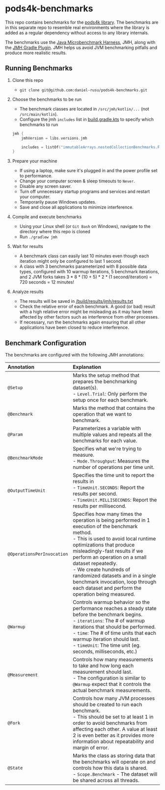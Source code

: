 # pods4k-benchmarks

This repo contains benchmarks for the [pods4k library](https://github.com/daniel-rusu/pods4k). The benchmarks are in
this separate repo to resemble real environments where the library is added as a regular dependency without access to
any library internals.

The benchmarks use the [Java Microbenchmark Harness](https://github.com/openjdk/jmh), JMH, along with
the [JMH Gradle Plugin](https://github.com/melix/jmh-gradle-plugin). JMH helps us avoid JVM benchmarking pitfalls
and produce more realistic results.

## Running Benchmarks

1. Clone this repo
    * `git clone git@github.com:daniel-rusu/pods4k-benchmarks.git`
2. Choose the benchmarks to be run
    * The benchmark classes are located in `/src/jmh/kotlin/...` (not `/src/main/kotlin`).
    * Configure the jmh `includes` list in [build.gradle.kts](build.gradle.kts) to specify which benchmarks to run

   ```kotlin
   jmh {
       jmhVersion = libs.versions.jmh
   
       includes = listOf("immutableArrays.nestedCollectionBenchmarks.FlatMapBenchmarks")
   }
   ```
3. Prepare your machine
    * If using a laptop, make sure it's plugged in and the power profile set to performance.
    * Change your computer screen & sleep timeouts to `Never`.
    * Disable any screen saver.
    * Turn off unnecessary startup programs and services and restart your computer.
    * Temporarily pause Windows updates.
    * Save and close all applications to minimize interference.
4. Compile and execute benchmarks
    * Using your Linux shell (or `Git Bash` on Windows), navigate to the directory where this repo is cloned
    * Run `./gradlew jmh`
5. Wait for results
    * A benchmark class can easily last 10 minutes even though each iteration might only be configured to last 1 second.
    * A class with 3 benchmarks parameterized with 8 possible data types, configured with 10 warmup iterations, 5
      benchmark iterations, and 2 JVM forks takes 3 * 8 * (10 + 5) * 2 * (1 second/iteration) = 720 seconds = 12
      minutes!
6. Analyze results
    * The results will be saved in [/build/results/jmh/results.txt](./build/results/jmh/results.txt)
    * Check the relative error of each benchmark. A good (or bad) result with a high relative error might be misleading
      as it may have been affected by other factors such as interference from other processes.
    * If necessary, run the benchmarks again ensuring that all other applications have been closed to reduce
      interference.

## Benchmark Configuration

The benchmarks are configured with the following JMH annotations:

| Annotation                 | Explanation                                                                                                                                                                                                                                                                                                                                                                                                             |
|:---------------------------|:------------------------------------------------------------------------------------------------------------------------------------------------------------------------------------------------------------------------------------------------------------------------------------------------------------------------------------------------------------------------------------------------------------------------|
| `@Setup`                   | Marks the setup method that prepares the benchmarking dataset(s).<br/> - `Level.Trial`: Only perform the setup once for each benchmark.                                                                                                                                                                                                                                                                                 |
| `@Benchmark`               | Marks the method that contains the operation that we want to benchmark.                                                                                                                                                                                                                                                                                                                                                 |
| `@Param`                   | Parameterizes a variable with multiple values and repeats all the benchmarks for each value.                                                                                                                                                                                                                                                                                                                            |
| `@BenchmarkMode`           | Specifies what we're trying to measure. <br/> - `Mode.Throughput`: Measures the number of operations per time unit.                                                                                                                                                                                                                                                                                                     |
| `@OutputTimeUnit`          | Specifies the time unit to report the results in <br/> - `TimeUnit.SECONDS`: Report the results per second. <br/> - `TimeUnit.MILLISECONDS`: Report the results per millisecond.                                                                                                                                                                                                                                        |
| `@OperationsPerInvocation` | Specifies how many times the operation is being performed in 1 execution of the benchmark method. <br/> - This is used to avoid local runtime optimizations that produce misleadingly-fast results if we perform an operation on a small dataset repeatedly.<br/> - We create hundreds of randomized datasets and in a single benchmark invocation, loop through each dataset and perform the operation being measured. |
| `@Warmup`                  | Controls warmup behavior so the performance reaches a steady state before the benchmark begins.<br/> - `iterations`: The # of warmup iterations that should be performed. <br/> - `time`: The # of time units that each warmup iteration should last. <br/> - `timeUnit`: The time unit (eg. seconds, milliseconds, etc.)                                                                                               |
| `@Measurement`             | Controls how many measurements to take and how long each measurement should last.<br/> - The configuration is similar to `@Warmup` expect that it controls the actual benchmark measurements.                                                                                                                                                                                                                           |
| `@Fork`                    | Controls how many JVM processes should be created to run each benchmark. <br/> - This should be set to at least 1 in order to avoid benchmarks from affecting each other. A value at least 2 is even better as it provides more information about repeatability and margin of error.                                                                                                                                    |
| `@State`                   | Marks the class as storing data that the benchmarks will operate on and controls how this data is shared. <br/> - `Scope.Benchmark` - The dataset will be shared across all threads.                                                                                                                                                                                                                                    |
